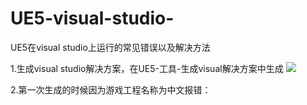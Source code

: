 # UE5-visual-studio-
UE5在visual studio上运行的常见错误以及解决方法

1.生成visual studio解决方案，在UE5-工具-生成visual解决方案中生成
![](https://github.com/yclzy/UE5-visual-studio-/blob/main/images/%E7%94%9F%E6%88%90visual%20studio%E8%A7%A3%E5%86%B3%E6%96%B9%E6%A1%88.png)

2.第一次生成的时候因为游戏工程名称为中文报错：

